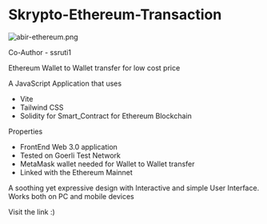# Skrypto-Ethereum-Transaction

![abir-ethereum.png]()

Co-Author - ssruti1

Ethereum Wallet to Wallet transfer for low cost price

A JavaScript Application that uses

- Vite
- Tailwind CSS
- Solidity for Smart_Contract for Ethereum Blockchain

Properties

- FrontEnd Web 3.0 application
- Tested on Goerli Test Network
- MetaMask wallet needed for Wallet to Wallet transfer
- Linked with the Ethereum Mainnet

A soothing yet expressive design with Interactive and simple User Interface. Works both on PC and mobile devices

Visit the link :)
